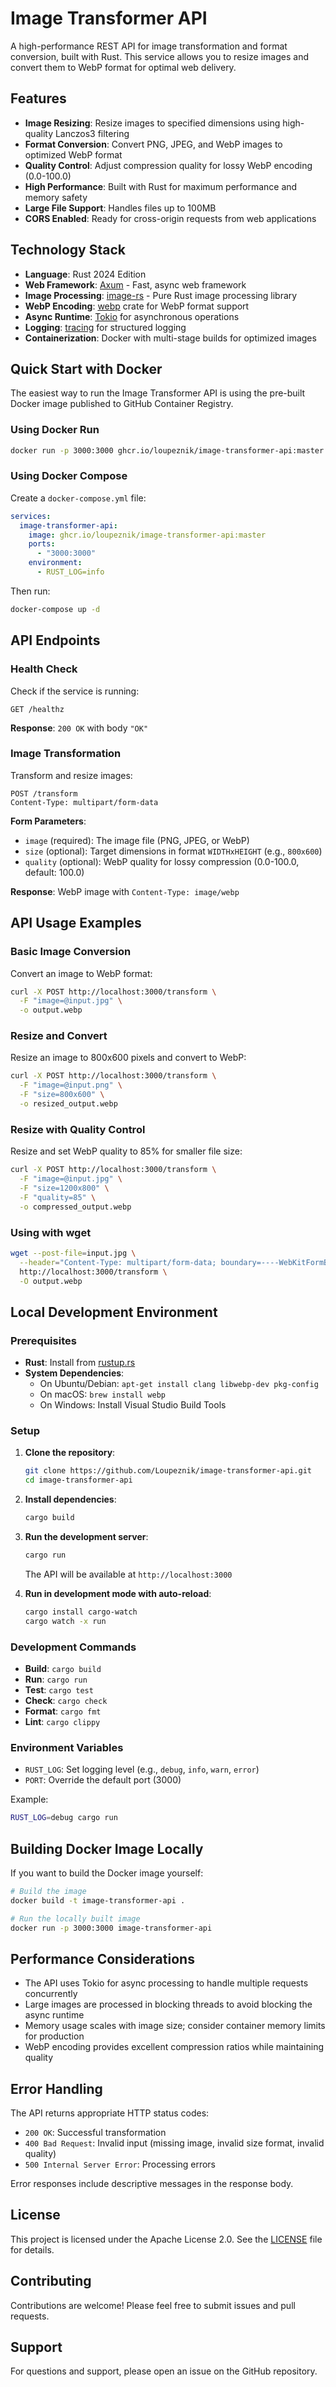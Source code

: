 # Image Transformer API

A high-performance REST API for image transformation and format conversion, built with Rust. This service allows you to resize images and convert them to WebP format for optimal web delivery.

## Features

- **Image Resizing**: Resize images to specified dimensions using high-quality Lanczos3 filtering
- **Format Conversion**: Convert PNG, JPEG, and WebP images to optimized WebP format
- **Quality Control**: Adjust compression quality for lossy WebP encoding (0.0-100.0)
- **High Performance**: Built with Rust for maximum performance and memory safety
- **Large File Support**: Handles files up to 100MB
- **CORS Enabled**: Ready for cross-origin requests from web applications

## Technology Stack

- **Language**: Rust 2024 Edition
- **Web Framework**: [Axum](https://github.com/tokio-rs/axum) - Fast, async web framework
- **Image Processing**: [image-rs](https://github.com/image-rs/image) - Pure Rust image processing library
- **WebP Encoding**: [webp](https://crates.io/crates/webp) crate for WebP format support
- **Async Runtime**: [Tokio](https://tokio.rs) for asynchronous operations
- **Logging**: [tracing](https://github.com/tokio-rs/tracing) for structured logging
- **Containerization**: Docker with multi-stage builds for optimized images

## Quick Start with Docker

The easiest way to run the Image Transformer API is using the pre-built Docker image published to GitHub Container Registry.

### Using Docker Run

```bash
docker run -p 3000:3000 ghcr.io/loupeznik/image-transformer-api:master
```

### Using Docker Compose

Create a `docker-compose.yml` file:

```yaml
services:
  image-transformer-api:
    image: ghcr.io/loupeznik/image-transformer-api:master
    ports:
      - "3000:3000"
    environment:
      - RUST_LOG=info
```

Then run:

```bash
docker-compose up -d
```

## API Endpoints

### Health Check

Check if the service is running:

```http
GET /healthz
```

**Response**: `200 OK` with body `"OK"`

### Image Transformation

Transform and resize images:

```http
POST /transform
Content-Type: multipart/form-data
```

**Form Parameters**:
- `image` (required): The image file (PNG, JPEG, or WebP)
- `size` (optional): Target dimensions in format `WIDTHxHEIGHT` (e.g., `800x600`)
- `quality` (optional): WebP quality for lossy compression (0.0-100.0, default: 100.0)

**Response**: WebP image with `Content-Type: image/webp`

## API Usage Examples

### Basic Image Conversion

Convert an image to WebP format:

```bash
curl -X POST http://localhost:3000/transform \
  -F "image=@input.jpg" \
  -o output.webp
```

### Resize and Convert

Resize an image to 800x600 pixels and convert to WebP:

```bash
curl -X POST http://localhost:3000/transform \
  -F "image=@input.png" \
  -F "size=800x600" \
  -o resized_output.webp
```

### Resize with Quality Control

Resize and set WebP quality to 85% for smaller file size:

```bash
curl -X POST http://localhost:3000/transform \
  -F "image=@input.jpg" \
  -F "size=1200x800" \
  -F "quality=85" \
  -o compressed_output.webp
```

### Using with wget

```bash
wget --post-file=input.jpg \
  --header="Content-Type: multipart/form-data; boundary=----WebKitFormBoundary7MA4YWxkTrZu0gW" \
  http://localhost:3000/transform \
  -O output.webp
```

## Local Development Environment

### Prerequisites

- **Rust**: Install from [rustup.rs](https://rustup.rs/)
- **System Dependencies**: 
  - On Ubuntu/Debian: `apt-get install clang libwebp-dev pkg-config`
  - On macOS: `brew install webp`
  - On Windows: Install Visual Studio Build Tools

### Setup

1. **Clone the repository**:
   ```bash
   git clone https://github.com/Loupeznik/image-transformer-api.git
   cd image-transformer-api
   ```

2. **Install dependencies**:
   ```bash
   cargo build
   ```

3. **Run the development server**:
   ```bash
   cargo run
   ```

   The API will be available at `http://localhost:3000`

4. **Run in development mode with auto-reload**:
   ```bash
   cargo install cargo-watch
   cargo watch -x run
   ```

### Development Commands

- **Build**: `cargo build`
- **Run**: `cargo run`
- **Test**: `cargo test`
- **Check**: `cargo check`
- **Format**: `cargo fmt`
- **Lint**: `cargo clippy`

### Environment Variables

- `RUST_LOG`: Set logging level (e.g., `debug`, `info`, `warn`, `error`)
- `PORT`: Override the default port (3000)

Example:
```bash
RUST_LOG=debug cargo run
```

## Building Docker Image Locally

If you want to build the Docker image yourself:

```bash
# Build the image
docker build -t image-transformer-api .

# Run the locally built image
docker run -p 3000:3000 image-transformer-api
```

## Performance Considerations

- The API uses Tokio for async processing to handle multiple requests concurrently
- Large images are processed in blocking threads to avoid blocking the async runtime
- Memory usage scales with image size; consider container memory limits for production
- WebP encoding provides excellent compression ratios while maintaining quality

## Error Handling

The API returns appropriate HTTP status codes:

- `200 OK`: Successful transformation
- `400 Bad Request`: Invalid input (missing image, invalid size format, invalid quality)
- `500 Internal Server Error`: Processing errors

Error responses include descriptive messages in the response body.

## License

This project is licensed under the Apache License 2.0. See the [LICENSE](LICENSE) file for details.

## Contributing

Contributions are welcome! Please feel free to submit issues and pull requests.

## Support

For questions and support, please open an issue on the GitHub repository.
